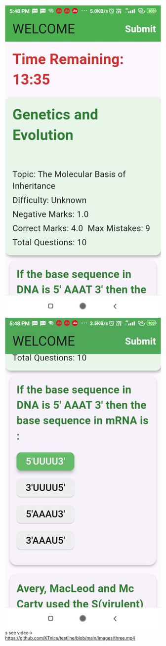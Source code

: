 ![alt text](https://github.com/KTnics/testline/blob/main/images/one.jpeg?raw=true)
![alt text](https://github.com/KTnics/testline/blob/main/images/two.jpeg?raw=true)s
see video-> https://github.com/KTnics/testline/blob/main/images/three.mp4
